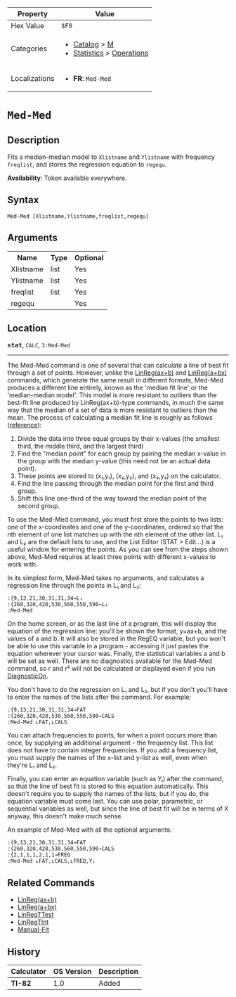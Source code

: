 | Property      | Value |
|---------------|-------|
| Hex Value     | `$F8`|
| Categories    | <ul><li>[Catalog](<../categories/Catalog.md>) > [M](<../categories/Catalog.md#M>)</li><li>[Statistics](<../categories/Statistics.md>) > [Operations](<../categories/Statistics.md#Operations>)</li></ul> |
| Localizations | <ul><li><b>FR</b>: `Med-Med `</li></ul> |

# `Med-Med `

## Description
Fits a median-median model to `Xlistname` and `Ylistname` with frequency `freqlist`, and stores the regression equation to `regequ`.


<b>Availability</b>: Token available everywhere.

## Syntax
`Med-Med [Xlistname,Ylistname,freqlist,regequ]`

## Arguments
<table>
<tr><th>Name</th><th>Type</th><th>Optional</th></tr>

<tr><td>Xlistname</td><td>list</td><td>Yes</td></tr>

<tr><td>Ylistname</td><td>list</td><td>Yes</td></tr>

<tr><td>freqlist</td><td>list</td><td>Yes</td></tr>

<tr><td>regequ</td><td></td><td>Yes</td></tr>

</table>

## Location
<tt><kbd><b>stat</b></kbd></tt>, `CALC`, `3:Med-Med`
<hr>

The Med-Med command is one of several that can calculate a line of best fit through a set of points. However, unlike the [LinReg(ax+b)](linreg-ax-b) and [LinReg(a+bx)](linreg-a-bx) commands, which generate the same result in different formats, Med-Med produces a different line entirely, known as the 'median fit line' or the 'median-median model'. This model is more resistant to outliers than the best-fit line produced by LinReg(ax+b)-type commands, in much the same way that the median of a set of data is more resistant to outliers than the mean. The process of calculating a median fit line is roughly as follows ([reference](http://www.amstat.org/publications/jse/v14n2/morrell.html)):

1.  Divide the data into three equal groups by their x-values (the smallest third, the middle third, and the largest third)
2.  Find the "median point" for each group by pairing the median x-value in the group with the median y-value (this need not be an actual data point).
3.  These points are stored to (x₁,y₁), (x₂,y₂), and (x₃,y₃) on the calculator.
4.  Find the line passing through the median point for the first and third group.
5.  Shift this line one-third of the way toward the median point of the second group.

To use the Med-Med command, you must first store the points to two lists: one of the x-coordinates and one of the y-coordinates, ordered so that the nth element of one list matches up with the nth element of the other list. L₁ and L₂ are the default lists to use, and the List Editor (STAT > Edit…) is a useful window for entering the points. As you can see from the steps shown above, Med-Med requires at least three points with different x-values to work with.

In its simplest form, Med-Med takes no arguments, and calculates a regression line through the points in L₁ and L₂:

```ti-basic
:{9,13,21,30,31,31,34→L₁
:{260,320,420,530,560,550,590→L₂
:Med-Med
```

On the home screen, or as the last line of a program, this will display the equation of the regression line: you'll be shown the format, y=ax+b, and the values of a and b. It will also be stored in the RegEQ variable, but you won't be able to use this variable in a program - accessing it just pastes the equation wherever your cursor was. Finally, the statistical variables a and b will be set as well. There are no diagnostics available for the Med-Med command, so r and r² will not be calculated or displayed even if you run [DiagnosticOn](DiagnosticOn.md).

You don't have to do the regression on L₁ and L₂, but if you don't you'll have to enter the names of the lists after the command. For example:

```ti-basic
:{9,13,21,30,31,31,34→FAT
:{260,320,420,530,560,550,590→CALS
:Med-Med ʟFAT,ʟCALS
```

You can attach frequencies to points, for when a point occurs more than once, by supplying an additional argument - the frequency list. This list does not have to contain integer frequencies. If you add a frequency list, you must supply the names of the x-list and y-list as well, even when they're L₁ and L₂.

Finally, you can enter an equation variable (such as Y₁) after the command, so that the line of best fit is stored to this equation automatically. This doesn't require you to supply the names of the lists, but if you do, the equation variable must come last. You can use polar, parametric, or sequential variables as well, but since the line of best fit will be in terms of X anyway, this doesn't make much sense.

An example of Med-Med with all the optional arguments:

```ti-basic
:{9,13,21,30,31,31,34→FAT
:{260,320,420,530,560,550,590→CALS
:{2,1,1,1,2,1,1→FREQ
:Med-Med ʟFAT,ʟCALS,ʟFREQ,Y₁
```

## Related Commands

*   [LinReg(ax+b)](linreg-ax-b)
*   [LinReg(a+bx)](linreg-a-bx)
*   [LinRegTTest](LinRegTTest.md)
*   [LinRegTInt](LinRegTInt.md)
*   [Manual-Fit](Manual-Fit.md)

## History
| Calculator | OS Version | Description |
|------------|------------|-------------|
| <b>TI-82</b> | 1.0 | Added |


